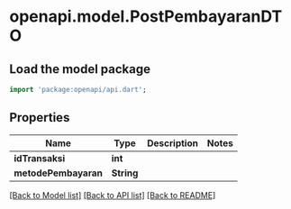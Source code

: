 # openapi.model.PostPembayaranDTO

## Load the model package
```dart
import 'package:openapi/api.dart';
```

## Properties
Name | Type | Description | Notes
------------ | ------------- | ------------- | -------------
**idTransaksi** | **int** |  | 
**metodePembayaran** | **String** |  | 

[[Back to Model list]](../README.md#documentation-for-models) [[Back to API list]](../README.md#documentation-for-api-endpoints) [[Back to README]](../README.md)


